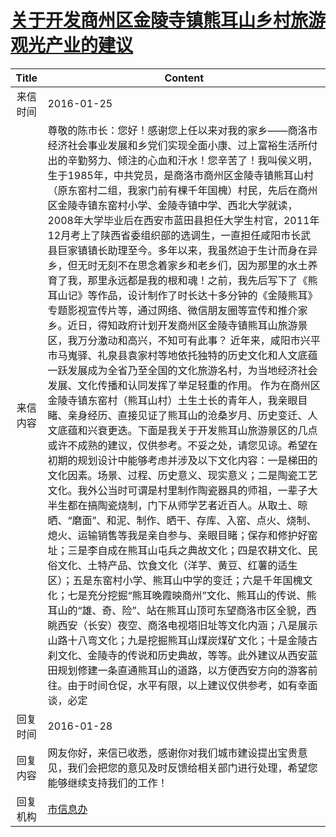 # <a href="http://www.shangluo.gov.cn/zmhd/ldxxxx.jsp?urltype=leadermail.LeaderMailContentUrl&wbtreeid=1112&leadermailid=3484">关于开发商州区金陵寺镇熊耳山乡村旅游观光产业的建议</a>
| Title |                                                                                                                                                                                                                                                                                                                                                                                                                                                                                                                                 Content                                                                                                                                                                                                                                                                                                                                                                                                                                                                                                                                 |
|:-----:|-------------------------------------------------------------------------------------------------------------------------------------------------------------------------------------------------------------------------------------------------------------------------------------------------------------------------------------------------------------------------------------------------------------------------------------------------------------------------------------------------------------------------------------------------------------------------------------------------------------------------------------------------------------------------------------------------------------------------------------------------------------------------------------------------------------------------------------------------------------------------------------------------------------------------------------------------------------------------------------------------------------------------------------------------------------------------|
| 来信时间  | 2016-01-25                                                                                                                                                                                                                                                                                                                                                                                                                                                                                                                                                                                                                                                                                                                                                                                                                                                                                                                                                                                                                                                              |
| 来信内容  | 尊敬的陈市长：您好！感谢您上任以来对我的家乡——商洛市经济社会事业发展和乡党们实现全面小康、过上富裕生活所付出的辛勤努力、倾注的心血和汗水！您辛苦了！我叫侯义明，生于1985年，中共党员，是商洛市商州区金陵寺镇熊耳山村（原东窑村二组，我家门前有棵千年国槐）村民，先后在商州区金陵寺镇东窑村小学、金陵寺镇中学、西北大学就读，2008年大学毕业后在西安市蓝田县担任大学生村官，2011年12月考上了陕西省委组织部的选调生，一直担任咸阳市长武县巨家镇镇长助理至今。多年以来，我虽然迫于生计而身在异乡，但无时无刻不在思念着家乡和老乡们，因为那里的水土养育了我，那里永远都是我的根和魂！之前，我先后写下了《熊耳山记》等作品，设计制作了时长达十多分钟的《金陵熊耳》专题影视宣传片等，通过网络、微信朋友圈等宣传和推介家乡。近日，得知政府计划开发商州区金陵寺镇熊耳山旅游景区，我万分激动和高兴，不知可有此事？ 近年来，咸阳市兴平市马嵬驿、礼泉县袁家村等地依托独特的历史文化和人文底蕴一跃发展成为全省乃至全国的文化旅游名村，为当地经济社会发展、文化传播和认同发挥了举足轻重的作用。 作为在商州区金陵寺镇东窑村（熊耳山村）土生土长的青年人，我亲眼目睹、亲身经历、直接见证了熊耳山的沧桑岁月、历史变迁、人文底蕴和兴衰更迭。下面是我关于开发熊耳山旅游景区的几点或许不成熟的建议，仅供参考。不妥之处，请您见谅。希望在初期的规划设计中能够考虑并涉及以下文化内容：一是梯田的文化因素。场景、过程、历史意义、现实意义；二是陶瓷工艺文化。我外公当时可谓是村里制作陶瓷器具的师祖，一辈子大半生都在搞陶瓷烧制，门下从师学艺者近百人。从取土、晾晒、“磨面”、和泥、制作、晒干、存库、入窑、点火、烧制、熄火、运输销售等我是亲自参与、亲眼目睹；保存和修护好窑址；三是李自成在熊耳山屯兵之典故文化；四是农耕文化、民俗文化、土特产品、饮食文化（洋芋、黄豆、红薯的适生区）；五是东窑村小学、熊耳山中学的变迁；六是千年国槐文化；七是充分挖掘“熊耳晚霞映商州”文化、熊耳山的传说、熊耳山的“雄、奇、险”、站在熊耳山顶可东望商洛市区全貌，西眺西安（长安）夜空、商洛电视塔旧址等文化内涵；八是展示山路十八弯文化；九是挖掘熊耳山煤炭煤矿文化；十是金陵古刹文化、金陵寺的传说和历史典故，等等。此外建议从西安蓝田规划修建一条直通熊耳山的道路，以方便西安方向的游客前往。由于时间仓促，水平有限，以上建议仅供参考，如有幸面谈，必定 |
| 回复时间  | 2016-01-28                                                                                                                                                                                                                                                                                                                                                                                                                                                                                                                                                                                                                                                                                                                                                                                                                                                                                                                                                                                                                                                              |
| 回复内容  | 网友你好，来信已收悉，感谢你对我们城市建设提出宝贵意见，我们会把您的意见及时反馈给相关部门进行处理，希望您能够继续支持我们的工作！                                                                                                                                                                                                                                                                                                                                                                                                                                                                                                                                                                                                                                                                                                                                                                                                                                                                                                                                                                                                       |
| 回复机构  | <a href="../../categories/agencies/市信息办.md">市信息办</a>                                                                                                                                                                                                                                                                                                                                                                                                                                                                                                                                                                                                                                                                                                                                                                                                                                                                                                                                                                                                                      |